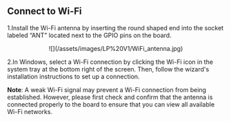 ## Connect to Wi-Fi

1.Install the Wi-Fi antenna by inserting the round shaped end into the socket labeled “ANT” located next to the GPIO pins on the board.

<center>![](/assets/images/LP%20V1/WiFi_antenna.jpg)</center>

2.In Windows, select a Wi-Fi connection by clicking the Wi-Fi icon in the system tray at the bottom right of the screen. Then, follow the wizard's installation instructions to set up a connection. 

**Note**: A weak Wi-Fi signal may prevent a Wi-Fi connection from being established. However, please first check and confirm that the antenna is connected properly to the board to ensure that you can view all available Wi-Fi networks.
